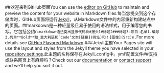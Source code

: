 ##欢迎来到GitHub页面You can use the [editor on GitHub](https://github.com/apphxs/apphxs/edit/master/index.md) to maintain and preview the content for your website in Markdown files.每当您提交到这个存储库时，GitHub页面将运行[Jekyll](https：//jekyllrb.com/)，从Markdown文件中的内容重新构建站点中的页面。##markdown是一种轻量级且易于使用的语法样式，用于编写您的书写。它包括公约n.```markdown语法突出显示代码块#报头1#标题2###标题3-项目-名单1.编号2.列单**Bold**和_意大利语和`Code‘文本[链接](网址)和！[图像](Src)n.```For more details see [GitHub Flavored Markdown](https://guides.github.com/features/mastering-markdown/).###Jekyll主题Your Pages site will use the layout and styles from the Jekyll theme you have selected in your [repository settings](https://github.com/apphxs/apphxs/settings).此主题的名称保存在Jekyll_config中。yml‘配置文件##支持或联系网页上有麻烦吗？Check out our [documentation](https://help.github.com/categories/github-pages-basics/) or [contact support](https://github.com/contact) and we’ll help you sort it out.
